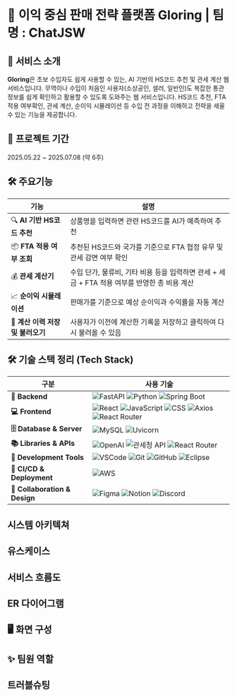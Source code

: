 💸 이익 중심 판매 전략 플랫폼 **Gloring** | 팀명 : ChatJSW
===

## 🧾 서비스 소개
**Gloring**은 초보 수입자도 쉽게 사용할 수 있는, AI 기반의 HS코드 추천 및 관세 계산 웹 서비스입니다.
무역이나 수입이 처음인 사용자(소상공인, 셀러, 일반인)도 복잡한 통관 정보를 쉽게 확인하고 활용할 수 있도록 도와주는 웹 서비스입니다.
HS코드 추천, FTA 적용 여부확인, 관세 계산, 순이익 시뮬레이션 등 수입 전 과정을 이해하고 전략을 세울 수 있는 기능을 제공합니다.


## 📅 프로젝트 기간
2025.05.22 ~ 2025.07.08 (약 6주)

## 🛠 주요기능
| 기능                     | 설명                                                         |
| ---------------------- | ---------------------------------------------------------- |
| 🔍 **AI 기반 HS코드 추천**   | 상품명을 입력하면 관련 HS코드를 AI가 예측하여 추천                             |
| 📦 **FTA 적용 여부 조회**    | 추천된 HS코드와 국가를 기준으로 FTA 협정 유무 및 관세 감면 여부 확인                 |
| 💰 **관세 계산기**          | 수입 단가, 물류비, 기타 비용 등을 입력하면 관세 + 세금 + FTA 적용 여부를 반영한 총 비용 계산 |
| 📈 **순이익 시뮬레이션**       | 판매가를 기준으로 예상 순이익과 수익률을 자동 계산                               |
| 📝 **계산 이력 저장 및 불러오기** | 사용자가 이전에 계산한 기록을 저장하고 클릭하여 다시 불러올 수 있음                     |

## 🛠️ 기술 스택 정리 (Tech Stack)
| 구분     | 사용 기술       | 
|----------|------------|
| **🧠 Backend**  |![FastAPI](https://img.shields.io/badge/FastAPI-009688?style=for-the-badge&logo=fastapi&logoColor=white) ![Python](https://img.shields.io/badge/Python-3776AB?style=for-the-badge&logo=python&logoColor=white) ![Spring Boot](https://img.shields.io/badge/Spring_Boot-6DB33F?style=for-the-badge&logo=springboot&logoColor=white)            |
| **💻 Frontend** |![React](https://img.shields.io/badge/React-61DAFB?style=for-the-badge&logo=react&logoColor=black) ![JavaScript](https://img.shields.io/badge/JavaScript-F7DF1E?style=for-the-badge&logo=javascript&logoColor=black) ![CSS](https://img.shields.io/badge/CSS-1572B6?style=for-the-badge&logo=css3&logoColor=white) ![Axios](https://img.shields.io/badge/Axios-5A29E4?style=for-the-badge&logo=axios&logoColor=white) ![React Router](https://img.shields.io/badge/React_Router-CA4245?style=for-the-badge&logo=reactrouter&logoColor=white)           |
|**🗄️ Database & Server** |![MySQL](https://img.shields.io/badge/MySQL-005C84?style=for-the-badge&logo=mysql&logoColor=white) ![Uvicorn](https://img.shields.io/badge/Uvicorn-3C3C3C?style=for-the-badge)            |
|**📚 Libraries & APIs** |![OpenAI](https://img.shields.io/badge/OpenAI-412991?style=for-the-badge&logo=openai&logoColor=white) ![관세청 API](https://img.shields.io/badge/관세청_API-003478?style=for-the-badge) ![React Router](https://img.shields.io/badge/React_Router-CA4245?style=for-the-badge&logo=reactrouter&logoColor=white)             |
|**🧰 Development Tools**       |![VSCode](https://img.shields.io/badge/VSCode-007ACC?style=for-the-badge&logo=visualstudiocode&logoColor=white) ![Git](https://img.shields.io/badge/Git-F05032?style=for-the-badge&logo=git&logoColor=white) ![GitHub](https://img.shields.io/badge/GitHub-181717?style=for-the-badge&logo=github&logoColor=white) ![Eclipse](https://img.shields.io/badge/Eclipse-2C2255?style=for-the-badge&logo=eclipse&logoColor=white)           |
|**🚀 CI/CD & Deployment**    |![AWS](https://img.shields.io/badge/AWS-232F3E?style=for-the-badge&logo=amazonaws&logoColor=white)         |
|**🤝 Collaboration & Design** |![Figma](https://img.shields.io/badge/Figma-F24E1E?style=for-the-badge&logo=figma&logoColor=white) ![Notion](https://img.shields.io/badge/Notion-000000?style=for-the-badge&logo=notion&logoColor=white) ![Discord](https://img.shields.io/badge/Discord-5865F2?style=for-the-badge&logo=discord&logoColor=white)    |


## 시스템 아키텍쳐

## 유스케이스

## 서비스 흐름도

## ER 다이어그램

## 🖥 화면 구성

## ✨ 팀원 역할

## 트러블슈팅

